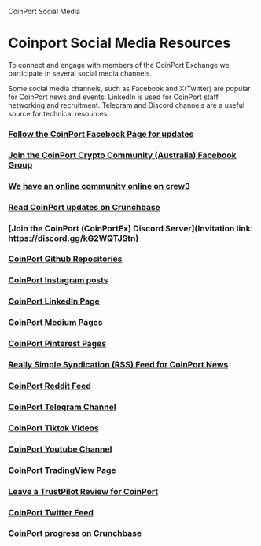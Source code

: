 CoinPort Social Media      

# Coinport Social Media Resources

To connect and engage with members of the CoinPort Exchange we participate in several social media channels.

Some social media channels, such as Facebook and X(Twitter) are popular for CoinPort news and events. LinkedIn is used for CoinPort staff networking and recruitment. Telegram and Discord channels are a useful source for technical resources.

### [Follow the CoinPort Facebook Page for updates](https://www.facebook.com/CoinPortEx/)

### [Join the CoinPort Crypto Community (Australia) Facebook Group](https://www.facebook.com/groups/CoinPortEx/)

### [We have an online community online on crew3](https://CoinPortEx.crew3.xyz/)

### [Read CoinPort updates on Crunchbase](https://www.crunchbase.com/organization/CoinPortEx)

### [Join the CoinPort (CoinPortEx) Discord Server](Invitation link: https://discord.gg/kG2WQTJStn)

### [CoinPort Github Repositories](https://github.com/CoinPort/)

### [CoinPort Instagram posts](https://www.instagram.com/CoinPortEx/)

### [CoinPort LinkedIn Page](https://www.linkedin.com/company/CoinPortEx/)

### [CoinPort Medium Pages](https://medium.com/@CoinPortEx)

### [CoinPort Pinterest Pages](https://www.pinterest.com.au/CoinPortEx/)

### [Really Simple Syndication (RSS) Feed for CoinPort News](https://doc.coinport.com.au/feed.xml)

### [CoinPort Reddit Feed](https://www.reddit.com/user/CoinPortEx/)

### [CoinPort Telegram Channel](https://t.me/CoinPortEx)

### [CoinPort Tiktok Videos](https://www.tiktok.com/@CoinPortEx)

### [CoinPort Youtube Channel](https://www.youtube.com/@CoinPortEx)

### [CoinPort TradingView Page](https://www.tradingview.com/u/CoinPortEx/)

### [Leave a TrustPilot Review for CoinPort](https://au.trustpilot.com/review/coinport.com.au)

### [CoinPort Twitter Feed](https://twitter.com/CoinPortEx)

### [CoinPort progress on Crunchbase](https://www.crunchbase.com/organization/coin-harbour/)